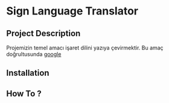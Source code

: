 <h1> Sign Language Translator </h1>

<h2>Project Description</h2>

Projemizin temel amacı işaret dilini yazıya çevirmektir. Bu amaç doğrultusunda <a href="www.googl.com">google</a>

<h2>Installation</h2>

<h2> How To ? </h2>
